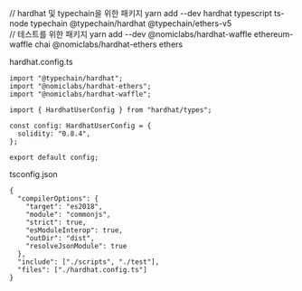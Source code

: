 // hardhat 및 typechain을 위한 패키지 
yarn add --dev hardhat typescript ts-node typechain @typechain/hardhat @typechain/ethers-v5  
// 테스트를 위한 패키지 
yarn add --dev @nomiclabs/hardhat-waffle ethereum-waffle chai @nomiclabs/hardhat-ethers ethers

hardhat.config.ts
```
import "@typechain/hardhat";
import "@nomiclabs/hardhat-ethers";
import "@nomiclabs/hardhat-waffle";

import { HardhatUserConfig } from "hardhat/types";

const config: HardhatUserConfig = {
  solidity: "0.8.4",
};

export default config;
```

tsconfig.json
```
{
  "compilerOptions": {
    "target": "es2018",
    "module": "commonjs",
    "strict": true,
    "esModuleInterop": true,
    "outDir": "dist",
    "resolveJsonModule": true
  },
  "include": ["./scripts", "./test"],
  "files": ["./hardhat.config.ts"]
}
```